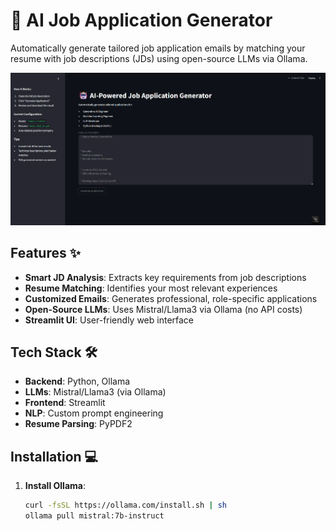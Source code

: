 # 🚀 AI Job Application Generator

Automatically generate tailored job application emails by matching your resume with job descriptions (JDs) using open-source LLMs via Ollama.

![alt text](image.png)

## Features ✨

- **Smart JD Analysis**: Extracts key requirements from job descriptions
- **Resume Matching**: Identifies your most relevant experiences
- **Customized Emails**: Generates professional, role-specific applications
- **Open-Source LLMs**: Uses Mistral/Llama3 via Ollama (no API costs)
- **Streamlit UI**: User-friendly web interface

## Tech Stack 🛠️

- **Backend**: Python, Ollama
- **LLMs**: Mistral/Llama3 (via Ollama)
- **Frontend**: Streamlit
- **NLP**: Custom prompt engineering
- **Resume Parsing**: PyPDF2

## Installation 💻

1. **Install Ollama**:
   ```bash
   curl -fsSL https://ollama.com/install.sh | sh
   ollama pull mistral:7b-instruct